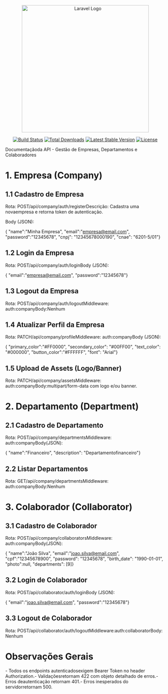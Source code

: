 <p align="center"><a href="https://laravel.com" target="_blank"><img src="https://raw.githubusercontent.com/laravel/art/master/logo-lockup/5%20SVG/2%20CMYK/1%20Full%20Color/laravel-logolockup-cmyk-red.svg" width="400" alt="Laravel Logo"></a></p>

<p align="center">
<a href="https://github.com/laravel/framework/actions"><img src="https://github.com/laravel/framework/workflows/tests/badge.svg" alt="Build Status"></a>
<a href="https://packagist.org/packages/laravel/framework"><img src="https://img.shields.io/packagist/dt/laravel/framework" alt="Total Downloads"></a>
<a href="https://packagist.org/packages/laravel/framework"><img src="https://img.shields.io/packagist/v/laravel/framework" alt="Latest Stable Version"></a>
<a href="https://packagist.org/packages/laravel/framework"><img src="https://img.shields.io/packagist/l/laravel/framework" alt="License"></a>
</p>

Documentaçãoda API - Gestão de Empresas, Departamentos e Colaboradores

1\. Empresa (Company)
=====================

1.1 Cadastro de Empresa
-----------------------

Rota: POST/api/company/auth/registerDescrição: Cadastra uma novaempresa e retorna token de autenticação.

Body (JSON):

{ "name":"Minha Empresa", "email":"empresa@email.com", "password":"12345678", "cnpj": "12345678000190", "cnae": "6201-5/01"}

1.2 Login da Empresa
--------------------

Rota: POST/api/company/auth/loginBody (JSON):

{ "email":"empresa@email.com", "password":"12345678"}

1.3 Logout da Empresa
---------------------

Rota: POST/api/company/auth/logoutMiddleware: auth:companyBody:Nenhum

1.4 Atualizar Perfil da Empresa
-------------------------------

Rota: PATCH/api/company/profileMiddleware: auth:companyBody (JSON):

{ "primary\_color":"#FF0000", "secondary\_color": "#00FF00", "text\_color": "#000000", "button\_color":"#FFFFFF", "font": "Arial"}

1.5 Upload de Assets (Logo/Banner)
----------------------------------

Rota: PATCH/api/company/assetsMiddleware: auth:companyBody:multipart/form-data com logo e/ou banner.

2\. Departamento (Department)
=============================

2.1 Cadastro de Departamento
----------------------------

Rota: POST/api/company/departmentsMiddleware: auth:companyBody(JSON):

{ "name":"Financeiro", "description": "Departamentofinanceiro"}

2.2 Listar Departamentos
------------------------

Rota: GET/api/company/departmentsMiddleware: auth:companyBody:Nenhum

3\. Colaborador (Collaborator)
==============================

3.1 Cadastro de Colaborador
---------------------------

Rota: POST/api/company/collaboratorsMiddleware: auth:companyBody(JSON):

{ "name":"João Silva", "email":"joao.silva@email.com", "cpf":"12345678900", "password": "12345678", "birth\_date": "1990-01-01", "photo":null, "departments": \[9\]}

3.2 Login de Colaborador
------------------------

Rota: POST/api/collaborator/auth/loginBody (JSON):

{ "email":"joao.silva@email.com", "password":"12345678"}

3.3 Logout de Colaborador
-------------------------

Rota: POST/api/collaborator/auth/logoutMiddleware:auth:collaboratorBody: Nenhum

Observações Gerais
==================

\- Todos os endpoints autenticadosexigem Bearer Token no header Authorization.- Validaçõesretornam 422 com objeto detalhado de erros.- Erros deautenticação retornam 401.- Erros inesperados do servidorretornam 500.
